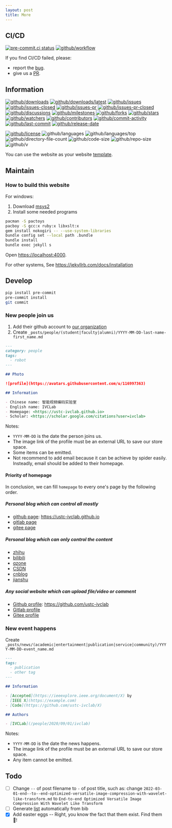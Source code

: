 ```yaml
---
layout: post
title: More
---
```


## CI/CD

[![pre-commit.ci status](https://results.pre-commit.ci/badge/github/ustc-ivclab/ustc-ivclab.github.io/main.svg)](https://results.pre-commit.ci/latest/github/ustc-ivclab/ustc-ivclab.github.io/main)
[![github/workflow](https://github.com/ustc-ivclab/ustc-ivclab.github.io/actions/workflows/main.yml/badge.svg)](https://github.com/ustc-ivclab/ustc-ivclab.github.io/actions)

If you find CI/CD failed, please:

- report the [bug](https://github.com/ustc-ivclab/ustc-ivclab.github.io/issues).
- give us a [PR](https://github.com/ustc-ivclab/ustc-ivclab.github.io/pulls).

## Information

[![github/downloads](https://shields.io/github/downloads/ustc-ivclab/ustc-ivclab.github.io/total)](https://github.com/ustc-ivclab/ustc-ivclab.github.io/releases)
[![github/downloads/latest](https://shields.io/github/downloads/ustc-ivclab/ustc-ivclab.github.io/latest/total)](https://github.com/ustc-ivclab/ustc-ivclab.github.io/releases/latest)
[![github/issues](https://shields.io/github/issues/ustc-ivclab/ustc-ivclab.github.io)](https://github.com/ustc-ivclab/ustc-ivclab.github.io/issues)
[![github/issues-closed](https://shields.io/github/issues-closed/ustc-ivclab/ustc-ivclab.github.io)](https://github.com/ustc-ivclab/ustc-ivclab.github.io/issues?q=is%3Aissue+is%3Aclosed)
[![github/issues-pr](https://shields.io/github/issues-pr/ustc-ivclab/ustc-ivclab.github.io)](https://github.com/ustc-ivclab/ustc-ivclab.github.io/pulls)
[![github/issues-pr-closed](https://shields.io/github/issues-pr-closed/ustc-ivclab/ustc-ivclab.github.io)](https://github.com/ustc-ivclab/ustc-ivclab.github.io/pulls?q=is%3Apr+is%3Aclosed)
[![github/discussions](https://shields.io/github/discussions/ustc-ivclab/ustc-ivclab.github.io)](https://github.com/ustc-ivclab/ustc-ivclab.github.io/discussions)
[![github/milestones](https://shields.io/github/milestones/all/ustc-ivclab/ustc-ivclab.github.io)](https://github.com/ustc-ivclab/ustc-ivclab.github.io/milestones)
[![github/forks](https://shields.io/github/forks/ustc-ivclab/ustc-ivclab.github.io)](https://github.com/ustc-ivclab/ustc-ivclab.github.io/network/members)
[![github/stars](https://shields.io/github/stars/ustc-ivclab/ustc-ivclab.github.io)](https://github.com/ustc-ivclab/ustc-ivclab.github.io/stargazers)
[![github/watchers](https://shields.io/github/watchers/ustc-ivclab/ustc-ivclab.github.io)](https://github.com/ustc-ivclab/ustc-ivclab.github.io/watchers)
[![github/contributors](https://shields.io/github/contributors/ustc-ivclab/ustc-ivclab.github.io)](https://github.com/ustc-ivclab/ustc-ivclab.github.io/graphs/contributors)
[![github/commit-activity](https://shields.io/github/commit-activity/w/ustc-ivclab/ustc-ivclab.github.io)](https://github.com/ustc-ivclab/ustc-ivclab.github.io/graphs/commit-activity)
[![github/last-commit](https://shields.io/github/last-commit/ustc-ivclab/ustc-ivclab.github.io)](https://github.com/ustc-ivclab/ustc-ivclab.github.io/commits)
[![github/release-date](https://shields.io/github/release-date/ustc-ivclab/ustc-ivclab.github.io)](https://github.com/ustc-ivclab/ustc-ivclab.github.io/releases/latest)

[![github/license](https://shields.io/github/license/ustc-ivclab/ustc-ivclab.github.io)](https://github.com/ustc-ivclab/ustc-ivclab.github.io/blob/master/LICENSE)
![github/languages](https://shields.io/github/languages/count/ustc-ivclab/ustc-ivclab.github.io)
![github/languages/top](https://shields.io/github/languages/top/ustc-ivclab/ustc-ivclab.github.io)
![github/directory-file-count](https://shields.io/github/directory-file-count/ustc-ivclab/ustc-ivclab.github.io)
![github/code-size](https://shields.io/github/languages/code-size/ustc-ivclab/ustc-ivclab.github.io)
![github/repo-size](https://shields.io/github/repo-size/ustc-ivclab/ustc-ivclab.github.io)
![github/v](https://shields.io/github/v/release/ustc-ivclab/ustc-ivclab.github.io)

You can use the website as your website
[template](https://github.com/ustc-ivclab/ustc-ivclab.github.io/generate).

## Maintain

### How to build this website

For windows:

1. Download [msys2](https://github.com/msys2/msys2-installer/releases)
2. Install some needed programs

```sh
pacman -S pactoys
pacboy -S gcc:x ruby:x libxslt:x
gem install nokogiri -- --use-system-libraries
bundle config set --local path .bundle
bundle install
bundle exec jekyll s
```

Open <https://localhost:4000>.

For other systems, See <https://jekyllrb.com/docs/installation>

## Develop

```sh
pip install pre-commit
pre-commit install
git commit
```

### New people join us

1. Add their github account to [our organization](https://github.com/ustc-ivclab)
2. Create `_posts/people/(student|faculty|alumni)/YYYY-MM-DD-last-name-first_name.md`

```markdown
---
category: people
tags:
  - robot
---

## Photo

![profile](https://avatars.githubusercontent.com/u/116997363)

## Information

- Chinese name: 智能视频编码实验室
- English name: IVCLab
- Homepage: <https://ustc-ivclab.github.io>
- Scholar: <https://scholar.google.com/citations?user=ivclab>
```

Notes:

- `YYYY-MM-DD` is the date the person joins us.
- The image link of the profile must be an external URL to save our store space.
- Some items can be emitted.
- Not recommend to add email because it can be achieve by spider easily.
  Insteadly, email should be added to their homepage.

#### Priority of homepage

In conclusion, we can fill `homepage` to every one's page by the following
order.

##### Personal blog which can control all mostly

- [github page](https://pages.github.com): <https://ustc-ivclab.github.io>
- [gitlab page](https://docs.gitlab.com/ee/user/project/pages)
- [gitee page](https://gitee.com/help/articles/4136)

##### Personal blog which can only control the content

- [zhihu](https://www.zhihu.com)
- [bilibili](https://www.bilibili.com)
- [qzone](https://qzone.qq.com)
- [CSDN](https://www.csdn.net)
- [cnblog](https://www.cnblogs.com)
- [jianshu](https://www.jianshu.com)

##### Any social website which can upload file/video or comment

- [Github profile](https://github.com): <https://github.com/ustc-ivclab>
- [Gitlab profile](https://gitlab.com)
- [Gitee profile](https://gitee.com)

### New event happens

Create `_posts/news/(academic|entertainment|publication|service|community)/YYYY-MM-DD-event_name.md`

```markdown
---
tags:
  - publication
  - other tag
---

## Information

- [Accepted](https://ieeexplore.ieee.org/document/X) by
  [IEEE X](https://example.com)
- [Code](https://github.com/ustc-ivclab/X)

## Authors

- [IVCLab](/people/2020/09/01/ivclab)
```

Notes:

- `YYYY-MM-DD` is the date the news happens.
- The image link of the profile must be an external URL to save our store space.
- Any item cannot be emitted.

## Todo

- [ ] Change `--` of post filename to `-` of post title, such as: change
  `2022-03-01-end--to--end-optimized-versatile-image-compression-with-wavelet-like-transform.md`
  to `End-to-end Optimized Versatile Image Compression With Wavelet Like Transform`
- [ ] Generate
  [list](/2020/09/27/a-list-of-publications-of-learning-based-image-and-video-compression)
  automatically from bib
- [x] Add easter eggs -- Right, you know the fact that them exist.
  Find them :egg:!
